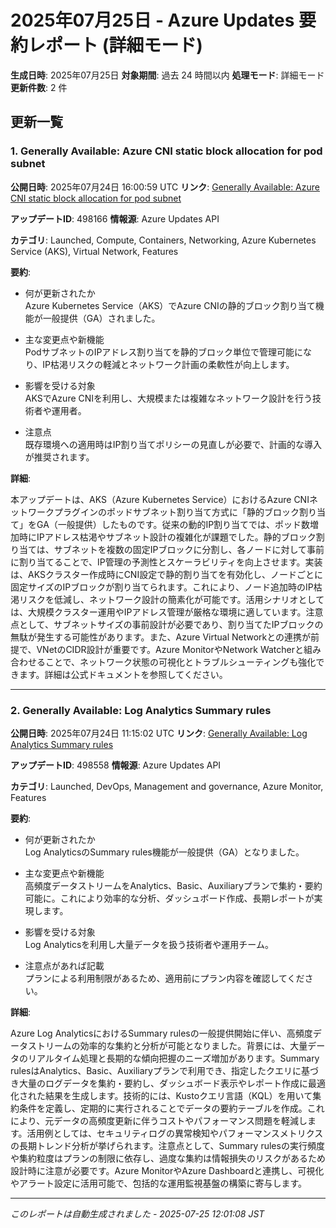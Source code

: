 # 2025年07月25日 - Azure Updates 要約レポート (詳細モード)

**生成日時**: 2025年07月25日
**対象期間**: 過去 24 時間以内
**処理モード**: 詳細モード
**更新件数**: 2 件

## 更新一覧

### 1. Generally Available: Azure CNI static block allocation for pod subnet

**公開日時**: 2025年07月24日 16:00:59 UTC
**リンク**: [Generally Available: Azure CNI static block allocation for pod subnet](https://azure.microsoft.com/updates?id=498166)

**アップデートID**: 498166
**情報源**: Azure Updates API

**カテゴリ**: Launched, Compute, Containers, Networking, Azure Kubernetes Service (AKS), Virtual Network, Features

**要約**:

- 何が更新されたか  
Azure Kubernetes Service（AKS）でAzure CNIの静的ブロック割り当て機能が一般提供（GA）されました。

- 主な変更点や新機能  
PodサブネットのIPアドレス割り当てを静的ブロック単位で管理可能になり、IP枯渇リスクの軽減とネットワーク計画の柔軟性が向上します。

- 影響を受ける対象  
AKSでAzure CNIを利用し、大規模または複雑なネットワーク設計を行う技術者や運用者。

- 注意点  
既存環境への適用時はIP割り当てポリシーの見直しが必要で、計画的な導入が推奨されます。

**詳細**:

本アップデートは、AKS（Azure Kubernetes Service）におけるAzure CNIネットワークプラグインのポッドサブネット割り当て方式に「静的ブロック割り当て」をGA（一般提供）したものです。従来の動的IP割り当てでは、ポッド数増加時にIPアドレス枯渇やサブネット設計の複雑化が課題でした。静的ブロック割り当ては、サブネットを複数の固定IPブロックに分割し、各ノードに対して事前に割り当てることで、IP管理の予測性とスケーラビリティを向上させます。実装は、AKSクラスター作成時にCNI設定で静的割り当てを有効化し、ノードごとに固定サイズのIPブロックが割り当てられます。これにより、ノード追加時のIP枯渇リスクを低減し、ネットワーク設計の簡素化が可能です。活用シナリオとしては、大規模クラスター運用やIPアドレス管理が厳格な環境に適しています。注意点として、サブネットサイズの事前設計が必要であり、割り当てたIPブロックの無駄が発生する可能性があります。また、Azure Virtual Networkとの連携が前提で、VNetのCIDR設計が重要です。Azure MonitorやNetwork Watcherと組み合わせることで、ネットワーク状態の可視化とトラブルシューティングも強化できます。詳細は公式ドキュメントを参照してください。

---

### 2. Generally Available: Log Analytics Summary rules

**公開日時**: 2025年07月24日 11:15:02 UTC
**リンク**: [Generally Available: Log Analytics Summary rules](https://azure.microsoft.com/updates?id=498558)

**アップデートID**: 498558
**情報源**: Azure Updates API

**カテゴリ**: Launched, DevOps, Management and governance, Azure Monitor, Features

**要約**:

- 何が更新されたか  
Log AnalyticsのSummary rules機能が一般提供（GA）となりました。

- 主な変更点や新機能  
高頻度データストリームをAnalytics、Basic、Auxiliaryプランで集約・要約可能に。これにより効率的な分析、ダッシュボード作成、長期レポートが実現します。

- 影響を受ける対象  
Log Analyticsを利用し大量データを扱う技術者や運用チーム。

- 注意点があれば記載  
プランによる利用制限があるため、適用前にプラン内容を確認してください。

**詳細**:

Azure Log AnalyticsにおけるSummary rulesの一般提供開始に伴い、高頻度データストリームの効率的な集約と分析が可能となりました。背景には、大量データのリアルタイム処理と長期的な傾向把握のニーズ増加があります。Summary rulesはAnalytics、Basic、Auxiliaryプランで利用でき、指定したクエリに基づき大量のログデータを集約・要約し、ダッシュボード表示やレポート作成に最適化された結果を生成します。技術的には、Kustoクエリ言語（KQL）を用いて集約条件を定義し、定期的に実行されることでデータの要約テーブルを作成。これにより、元データの高頻度更新に伴うコストやパフォーマンス問題を軽減します。活用例としては、セキュリティログの異常検知やパフォーマンスメトリクスの長期トレンド分析が挙げられます。注意点として、Summary rulesの実行頻度や集約粒度はプランの制限に依存し、過度な集約は情報損失のリスクがあるため設計時に注意が必要です。Azure MonitorやAzure Dashboardと連携し、可視化やアラート設定に活用可能で、包括的な運用監視基盤の構築に寄与します。

---


*このレポートは自動生成されました - 2025-07-25 12:01:08 JST*